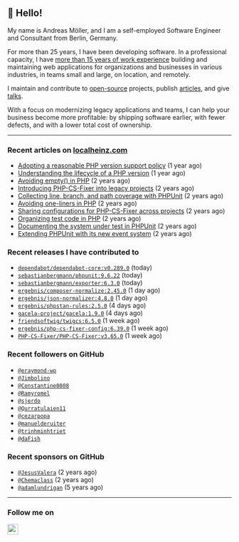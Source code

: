 ## :wave: Hello!

My name is Andreas Möller, and I am a self-employed Software Engineer and Consultant from Berlin, Germany.

For more than 25 years, I have been developing software. In a professional capacity, I have [more than 15 years of work experience](https://localheinz.com/work-experience/) building and maintaining web applications for organizations and businesses in various industries, in teams small and large, on location, and remotely.

I maintain and contribute to [open-source](https://localheinz.com/open-source/) projects, publish [articles](https://localheinz.com/articles/), and give [talks](https://localheinz.com/talks).

With a focus on modernizing legacy applications and teams, I can help your business become more profitable: by shipping software earlier, with fewer defects, and with a lower total cost of ownership.

<hr>

### Recent articles on [localheinz.com](https://localheinz.com/articles/)

- [Adopting a reasonable PHP version support policy](https://localheinz.com/articles/2023/09/12/adopting-a-reasonable-php-version-support-policy/) (1 year ago)
- [Understanding the lifecycle of a PHP version](https://localheinz.com/articles/2023/07/16/understanding-the-lifecycle-of-a-php-version/) (1 year ago)
- [Avoiding empty() in PHP](https://localheinz.com/articles/2023/05/10/avoiding-empty-in-php/) (2 years ago)
- [Introducing PHP-CS-Fixer into legacy projects](https://localheinz.com/articles/2023/04/10/introducing-php-cs-fixer-into-legacy-projects/) (2 years ago)
- [Collecting line, branch, and path coverage with PHPUnit](https://localheinz.com/articles/2023/03/22/collecting-line-branch-and-path-coverage-with-phpunit/) (2 years ago)
- [Avoiding one-liners in PHP](https://localheinz.com/articles/2023/03/18/avoiding-one-liners-in-php/) (2 years ago)
- [Sharing configurations for PHP-CS-Fixer across projects](https://localheinz.com/articles/2023/03/10/sharing-configurations-for-php-cs-fixer-across-projects/) (2 years ago)
- [Organizing test code in PHP](https://localheinz.com/articles/2023/03/03/organizing-test-code-in-php/) (2 years ago)
- [Documenting the system under test in PHPUnit](https://localheinz.com/articles/2023/02/22/documenting-the-system-under-test-in-phpunit/) (2 years ago)
- [Extending PHPUnit with its new event system](https://localheinz.com/articles/2023/02/14/extending-phpunit-with-its-new-event-system/) (2 years ago)

### Recent releases I have contributed to

- [`dependabot/dependabot-core:v0.289.0`](https://github.com/dependabot/dependabot-core/releases/tag/v0.289.0) (today)
- [`sebastianbergmann/phpunit:9.6.22`](https://github.com/sebastianbergmann/phpunit/releases/tag/9.6.22) (today)
- [`sebastianbergmann/exporter:6.3.0`](https://github.com/sebastianbergmann/exporter/releases/tag/6.3.0) (today)
- [`ergebnis/composer-normalize:2.45.0`](https://github.com/ergebnis/composer-normalize/releases/tag/2.45.0) (1 day ago)
- [`ergebnis/json-normalizer:4.8.0`](https://github.com/ergebnis/json-normalizer/releases/tag/4.8.0) (1 day ago)
- [`ergebnis/phpstan-rules:2.5.0`](https://github.com/ergebnis/phpstan-rules/releases/tag/2.5.0) (4 days ago)
- [`gacela-project/gacela:1.9.0`](https://github.com/gacela-project/gacela/releases/tag/1.9.0) (4 days ago)
- [`friendsoftwig/twigcs:6.5.0`](https://github.com/friendsoftwig/twigcs/releases/tag/6.5.0) (1 week ago)
- [`ergebnis/php-cs-fixer-config:6.39.0`](https://github.com/ergebnis/php-cs-fixer-config/releases/tag/6.39.0) (1 week ago)
- [`PHP-CS-Fixer/PHP-CS-Fixer:v3.65.0`](https://github.com/PHP-CS-Fixer/PHP-CS-Fixer/releases/tag/v3.65.0) (1 week ago)

### Recent followers on GitHub

- [`@eraymond-wp`](https://github.com/eraymond-wp)
- [`@Jimbolino`](https://github.com/Jimbolino)
- [`@Constantine0808`](https://github.com/Constantine0808)
- [`@Ramyromel`](https://github.com/Ramyromel)
- [`@sjerdo`](https://github.com/sjerdo)
- [`@Qurratulaien11`](https://github.com/Qurratulaien11)
- [`@cezarpopa`](https://github.com/cezarpopa)
- [`@manuelderuiter`](https://github.com/manuelderuiter)
- [`@trinhminhtriet`](https://github.com/trinhminhtriet)
- [`@daFish`](https://github.com/daFish)

### Recent sponsors on GitHub

- [`@JesusValera`](https://github.com/JesusValera) (2 years ago)
- [`@Chemaclass`](https://github.com/Chemaclass) (2 years ago)
- [`@adamlundrigan`](https://github.com/adamlundrigan) (5 years ago)

<hr>

### Follow me on

<p>
    <a target="_blank" href="https://twitter.com/intent/follow?screen_name=localheinz" title="Follow @localheinz on Twitter"><img src="https://cdn.jsdelivr.net/npm/simple-icons@3.9.0/icons/twitter.svg" width="24px" height="24px"></a>
</p>
